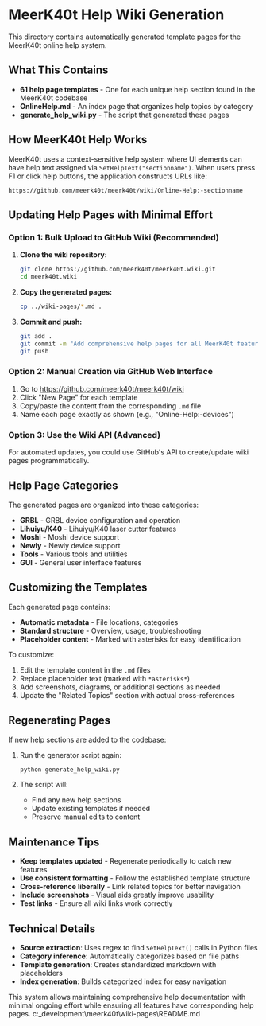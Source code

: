 # MeerK40t Help Wiki Generation

This directory contains automatically generated template pages for the MeerK40t online help system.

## What This Contains

- **61 help page templates** - One for each unique help section found in the MeerK40t codebase
- **OnlineHelp.md** - An index page that organizes help topics by category
- **generate_help_wiki.py** - The script that generated these pages

## How MeerK40t Help Works

MeerK40t uses a context-sensitive help system where UI elements can have help text assigned via `SetHelpText("sectionname")`. When users press F1 or click help buttons, the application constructs URLs like:

```
https://github.com/meerk40t/meerk40t/wiki/Online-Help:-sectionname
```

## Updating Help Pages with Minimal Effort

### Option 1: Bulk Upload to GitHub Wiki (Recommended)

1. **Clone the wiki repository:**
   ```bash
   git clone https://github.com/meerk40t/meerk40t.wiki.git
   cd meerk40t.wiki
   ```

2. **Copy the generated pages:**
   ```bash
   cp ../wiki-pages/*.md .
   ```

3. **Commit and push:**
   ```bash
   git add .
   git commit -m "Add comprehensive help pages for all MeerK40t features"
   git push
   ```

### Option 2: Manual Creation via GitHub Web Interface

1. Go to https://github.com/meerk40t/meerk40t/wiki
2. Click "New Page" for each template
3. Copy/paste the content from the corresponding `.md` file
4. Name each page exactly as shown (e.g., "Online-Help:-devices")

### Option 3: Use the Wiki API (Advanced)

For automated updates, you could use GitHub's API to create/update wiki pages programmatically.

## Help Page Categories

The generated pages are organized into these categories:

- **GRBL** - GRBL device configuration and operation
- **Lihuiyu/K40** - Lihuiyu/K40 laser cutter features
- **Moshi** - Moshi device support
- **Newly** - Newly device support
- **Tools** - Various tools and utilities
- **GUI** - General user interface features

## Customizing the Templates

Each generated page contains:

- **Automatic metadata** - File locations, categories
- **Standard structure** - Overview, usage, troubleshooting
- **Placeholder content** - Marked with asterisks for easy identification

To customize:

1. Edit the template content in the `.md` files
2. Replace placeholder text (marked with `*asterisks*`)
3. Add screenshots, diagrams, or additional sections as needed
4. Update the "Related Topics" section with actual cross-references

## Regenerating Pages

If new help sections are added to the codebase:

1. Run the generator script again:
   ```bash
   python generate_help_wiki.py
   ```

2. The script will:
   - Find any new help sections
   - Update existing templates if needed
   - Preserve manual edits to content

## Maintenance Tips

- **Keep templates updated** - Regenerate periodically to catch new features
- **Use consistent formatting** - Follow the established template structure
- **Cross-reference liberally** - Link related topics for better navigation
- **Include screenshots** - Visual aids greatly improve usability
- **Test links** - Ensure all wiki links work correctly

## Technical Details

- **Source extraction**: Uses regex to find `SetHelpText()` calls in Python files
- **Category inference**: Automatically categorizes based on file paths
- **Template generation**: Creates standardized markdown with placeholders
- **Index generation**: Builds categorized index for easy navigation

This system allows maintaining comprehensive help documentation with minimal ongoing effort while ensuring all features have corresponding help pages.</content>
<parameter name="filePath">c:\_development\meerk40t\wiki-pages\README.md
